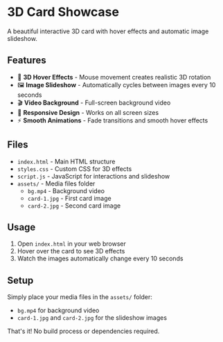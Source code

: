 # 3D Card Showcase

A beautiful interactive 3D card with hover effects and automatic image slideshow.

## Features

- 🎯 **3D Hover Effects** - Mouse movement creates realistic 3D rotation
- 🖼️ **Image Slideshow** - Automatically cycles between images every 10 seconds
- 🎬 **Video Background** - Full-screen background video
- 📱 **Responsive Design** - Works on all screen sizes
- ⚡ **Smooth Animations** - Fade transitions and smooth hover effects

## Files

- `index.html` - Main HTML structure
- `styles.css` - Custom CSS for 3D effects
- `script.js` - JavaScript for interactions and slideshow
- `assets/` - Media files folder
  - `bg.mp4` - Background video
  - `card-1.jpg` - First card image
  - `card-2.jpg` - Second card image

## Usage

1. Open `index.html` in your web browser
2. Hover over the card to see 3D effects
3. Watch the images automatically change every 10 seconds

## Setup

Simply place your media files in the `assets/` folder:
- `bg.mp4` for background video
- `card-1.jpg` and `card-2.jpg` for the slideshow images

That's it! No build process or dependencies required.